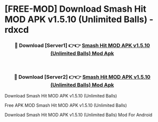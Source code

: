 # [FREE-MOD] Download Smash Hit MOD APK v1.5.10 (Unlimited Balls) - rdxcd


<div align="center">
<h3>🔴 Download [Server1] 👉👉 <a href="https://apk-comot.site?title=Smash_Hit_MOD_APK_v1.5.10_(Unlimited_Balls)">Smash Hit MOD APK v1.5.10 (Unlimited Balls) Mod Apk</a></h3><br>

<h3>🔴 Download [Server2] 👉👉 <a href="https://apk-comot.site?title=Smash_Hit_MOD_APK_v1.5.10_(Unlimited_Balls)">Smash Hit MOD APK v1.5.10 (Unlimited Balls) Mod Apk</a></h3>
</div>



Download Smash Hit MOD APK v1.5.10 (Unlimited Balls) 

Free APK MOD Smash Hit MOD APK v1.5.10 (Unlimited Balls) 

Download Smash Hit MOD APK v1.5.10 (Unlimited Balls) Mod For Android
